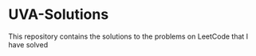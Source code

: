 # UVA-Solutions
This repository contains the solutions to the problems on LeetCode that I have solved
